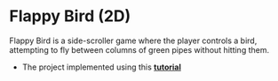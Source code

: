 # Flappy Bird (2D)

Flappy Bird is a side-scroller game where the player controls a bird, attempting to fly between columns of green pipes without hitting them.

- The project implemented using this [**tutorial**](https://youtu.be/ihvBiJ1oC9U)
